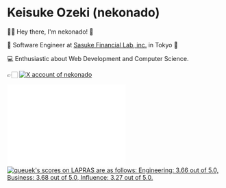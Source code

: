 # Keisuke Ozeki (nekonado)

👋🏻 Hey there, I'm nekonado! 🐾

🚀 Software Engineer at [Sasuke Financial Lab, inc.][corp-url] in Tokyo 🗼

💻 Enthusiastic about Web Development and Computer Science.

👉🏻 <a href="https://twitter.com/nekonadocat" target="_blank" rel="noopener noreferrer"><img alt="X account of nekonado" src="https://img.shields.io/twitter/follow/nekonadocat?style=social"></a>

<div id="activities">
<img src="https://raw.githubusercontent.com/nekonado/nekonado/main/github-metrics.svg" width="55%" align="left">
<!--START_SECTION:lapras-card-->
<p ><a href="https://lapras.com/public/queuek" target="_blank" rel="noopener noreferrer"><img alt="queuek's scores on LAPRAS are as follows: Engineering: 3.66 out of 5.0, Business: 3.68 out of 5.0, Influence: 3.27 out of 5.0." src="https://lapras-card-generator.vercel.app/api/svg?e=3.66&b=3.68&i=3.27&b1=%23232323&b2=%236d6d6d&i1=%23212121&i2=%23818181&l=en" width="40%" ></a></p>
<!--END_SECTION:lapras-card-->
</div>

<!-- URL variables -->

[corp-url]: https://sasukefinlab.com/
[about-my-hn-url]: https://ja.glosbe.com/eo/ja/nekonado/
